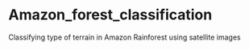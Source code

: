 # Amazon_forest_classification
Classifying type of terrain in Amazon Rainforest using satellite images
